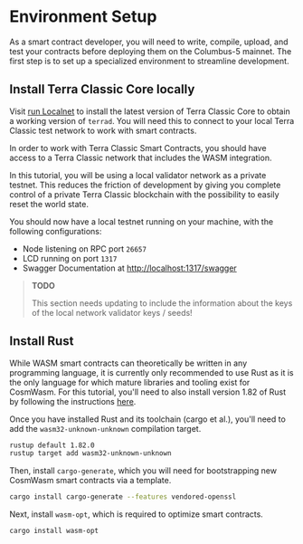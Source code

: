 # Environment Setup

As a smart contract developer, you will need to write, compile, upload, and test your contracts before deploying them on the Columbus-5 mainnet. The first step is to set up a specialized environment to streamline development.

## Install Terra Classic Core locally

Visit [run Localnet](docs/develop/terra-core-localnet) to install the latest version of Terra Classic Core to obtain a working version of `terrad`. You will need this to connect to your local Terra Classic test network to work with smart contracts.

In order to work with Terra Classic Smart Contracts, you should have access to a Terra Classic network that includes the WASM integration.

In this tutorial, you will be using a local validator network as a private testnet. This reduces the friction of development by giving you complete control of a private Terra Classic blockchain with the possibility to easily reset the world state.

You should now have a local testnet running on your machine, with the following configurations:

- Node listening on RPC port `26657`
- LCD running on port `1317`
- Swagger Documentation at [http://localhost:1317/swagger](http://localhost:1317/swagger)

> **TODO**
>
> This section needs updating to include the information about the keys of the local network validator keys / seeds!

## Install Rust

While WASM smart contracts can theoretically be written in any programming language, it is currently only recommended to use Rust as it is the only language for which mature libraries and tooling exist for CosmWasm. For this tutorial, you'll need to also install version 1.82 of Rust by following the instructions [here](https://www.rust-lang.org/tools/install).

Once you have installed Rust and its toolchain (cargo et al.), you'll need to add the `wasm32-unknown-unknown` compilation target.

```sh
rustup default 1.82.0
rustup target add wasm32-unknown-unknown
```

Then, install `cargo-generate`, which you will need for bootstrapping new CosmWasm smart contracts via a template.

```sh
cargo install cargo-generate --features vendored-openssl
```

Next, install `wasm-opt`, which is required to optimize smart contracts.

```sh
cargo install wasm-opt
```
